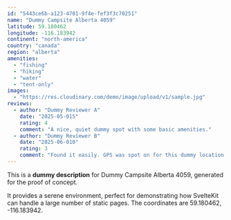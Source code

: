 ```yaml
---
id: "5443ce6b-a123-4701-9f4e-fef3f3c70251"
name: "Dummy Campsite Alberta 4059"
latitude: 59.180462
longitude: -116.183942
continent: "north-america"
country: "canada"
region: "alberta"
amenities:
  - "fishing"
  - "hiking"
  - "water"
  - "tent-only"
images:
  - "https://res.cloudinary.com/demo/image/upload/v1/sample.jpg"
reviews:
  - author: "Dummy Reviewer A"
    date: "2025-05-015"
    rating: 4
    comment: "A nice, quiet dummy spot with some basic amenities."
  - author: "Dummy Reviewer B"
    date: "2025-06-010"
    rating: 3
    comment: "Found it easily. GPS was spot on for this dummy location."
---
```


This is a **dummy description** for Dummy Campsite Alberta 4059, generated for the proof of concept.

It provides a serene environment, perfect for demonstrating how SvelteKit can handle a large number of static pages. The coordinates are 59.180462, -116.183942.
